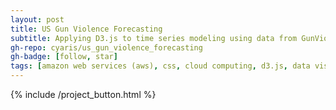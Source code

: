 ```yaml
---
layout: post
title: US Gun Violence Forecasting
subtitle: Applying D3.js to time series modeling using data from GunViolenceArchive.org.
gh-repo: cyaris/us_gun_violence_forecasting
gh-badge: [follow, star]
tags: [amazon web services (aws), css, cloud computing, d3.js, data visualization, etl pipeline, facebook prophet, html, javascript, machine learning, object oriented programming, pandas, python, time series modeling, web development, web scraping]
---
```


<style>

  .btn-group {
    width: 312.5px;
  }

</style>

{% include /project_button.html %}

